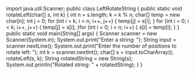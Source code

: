import java.util.Scanner;
public class LeftRotateString {
public static void rotateLeft(char[] s, int k) {
int n = s.length;
k = k % n;
char[] temp = new char[n];
int j = 0;
for (int i = k; i < n; i++, j++) {
temp[j] = s[i];
}
for (int i = 0; i < k; i++, j++) {
temp[j] = s[i];
}for (int i = 0; i < n; i++) {
s[i] = temp[i];
}
}
public static void main(String[] args) {
Scanner scanner = new Scanner(System.in);
System.out.print("Enter a string: ");
String input = scanner.nextLine();
System.out.print("Enter the number of positions to rotate left: ");
int k = scanner.nextInt();
char[] s = input.toCharArray();
rotateLeft(s, k);
String rotatedString = new String(s);
System.out.println("Rotated string: " + rotatedString);
}
}
